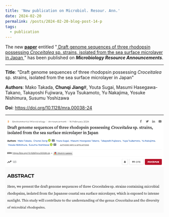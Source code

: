 ```yaml
---
title: 'New publication on Microbiol. Resour. Ann.'
date: 2024-02-20
permalink: /posts/2024-02-20-blog-post-14-p
tags:
  - publication
---
```


The new [**paper**](https://doi.org/10.1128/mra.00038-24) entitled "<ins> 
Draft genome sequences of three rhodopsin possessing *Croceitalea* sp. strains, isolated from the sea surface microlayer in Japan
</ins>" has been published on ***Microbiology Resource Announcements***.


---

**Title**: "Draft genome sequences of three rhodopsin possessing *Croceitalea* sp. strains, isolated from the sea surface microlayer in Japan"

**Authors**: Mako Takada, **Chunqi Jiang**#, Youta Sugai, Masumi Hasegawa-Takano, Takayoshi Fujiwara, Yuya Tsukamoto, Yu Nakajima, Yosuke Nishimura, Susumu Yoshizawa 

**Doi**: https://doi.org/10.1128/mra.00038-24

---

<!-- IMG -->

<img src="/images/pub-screencut/pub11.png"  align=center />

